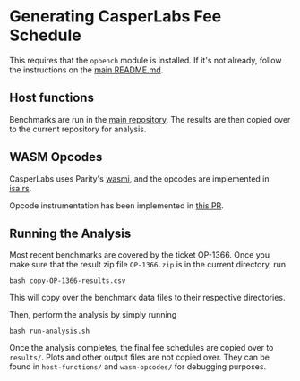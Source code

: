 # Generating CasperLabs Fee Schedule

This requires that the `opbench` module is installed. If it's not already, follow the instructions on the [main README.md](../../README.md).


## Host functions

Benchmarks are run in the [main repository](https://github.com/CasperLabs/CasperLabs/tree/d07ba181503b03f80c4c4f37270dbc35b84b1e2c/execution-engine/engine-tests/src/profiling#host-function-metrics). The results are then copied over to the current repository for analysis.

## WASM Opcodes

CasperLabs uses Parity's [wasmi](https://github.com/paritytech/wasmi/), and the opcodes are implemented in [isa.rs](https://github.com/paritytech/wasmi/blob/1d580e308dc549cf8056166722ac93e7b73f858c/src/isa.rs#L140-L341).

Opcode instrumentation has been implemented in [this PR](https://github.com/CasperLabs/wasmi/pull/1).

## Running the Analysis

Most recent benchmarks are covered by the ticket OP-1366. Once you make sure that the result zip file `OP-1366.zip` is in the current directory, run

```
bash copy-OP-1366-results.csv
```

This will copy over the benchmark data files to their respective directories.

Then, perform the analysis by simply running

```
bash run-analysis.sh
```

Once the analysis completes, the final fee schedules are copied over to `results/`. Plots and other output files are not copied over. They can be found in `host-functions/` and `wasm-opcodes/` for debugging purposes.
